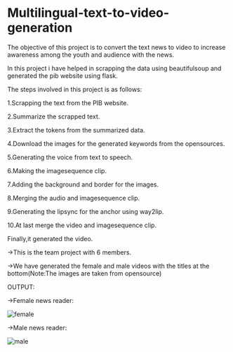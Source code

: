 # Multilingual-text-to-video-generation
The objective of this project is to convert the text news to video to increase awareness among the youth and audience with the news.

In this project i have helped in scrapping the data using beautifulsoup and generated the pib website using flask.

The steps involved in this project is as follows:

1.Scrapping the text from the PIB website.

2.Summarize the scrapped text.

3.Extract the tokens from the summarized data.

4.Download the images for the generated keywords from the opensources.

5.Generating the voice from text to speech.

6.Making the imagesequence clip.

7.Adding the background and border for the images.

8.Merging the audio and imagesequence clip.

9.Generating the lipsync for the anchor using way2lip.

10.At last merge the video and imagesequence clip.

Finally,it generated the video.

->This is the team project with 6 members.

->We have generated the female and male videos with the titles at the bottom(Note:The images are taken from opensource)

OUTPUT:

->Female news reader:

![female](https://github.com/nikhila-03/Multilingual-text-to-video-generation/assets/131776761/cf2a0bf2-faf2-4640-aab6-868b9d78f408)

->Male news reader:

![male](https://github.com/nikhila-03/Multilingual-text-to-video-generation/assets/131776761/cf45c8cb-72ad-4aa4-bc5e-9f27528c644a)




